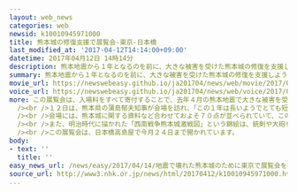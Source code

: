 ```yaml
---
layout: web_news
categories: web
newsid: k10010945971000
title: 熊本城の修復支援で展覧会-東京-日本橋
last_modified_at: '2017-04-12T14:14:00+09:00'
datetime: 2017年04月12日 14時14分
description: 熊本地震から１年となるのを前に、大きな被害を受けた熊本城の修復を支援しようと、城に関する資料などを集めた展覧会が、東京・日本橋で始まりました。
summary: 熊本地震から１年となるのを前に、大きな被害を受けた熊本城の修復を支援しようと、城に関する資料などを集めた展覧会が、東京・日本橋で始まりました。
movie_url: https://newswebeasy.github.io/ja201704/news/web/movie/2017/04/14/k10010945971000.mp4
voice_url: https://newswebeasy.github.io/ja201704/news/web/voice/2017/04/14/k10010945971000.mp3
more: この展覧会は、入場料をすべて寄付することで、去年４月の熊本地震で大きな被害を受けた熊本城の修復を支援しようと、東京・日本橋のデパートで始まりました。<br
  /><br />１２日は、熊本県の蒲島郁夫知事が会場を訪れ、「この１年は長いようでとても短かった。熊本への支援に感謝し、復旧や復興を成し遂げたい」と述べました。<br
  /><br />会場には、熊本城に関する資料など合わせておよそ７０点が並べられていて、このうち、城を築いた加藤清正が使ったとされるかっちゅうは、漆で塗られた胴やえぼし型のかぶとに蛇の目の紋様が施された豪華なものです。<br
  /><br />また、明治時代に描かれた「西南戦争熊本城激戦図」という錦絵は、銃剣や大砲を使って城を攻めている薩摩軍を描いていて、激しい戦いの様子を伝えています。<br
  /><br />この展覧会は、日本橋高島屋で今月２４日まで開かれています。
body:
- text: ''
  title: ''
easy_news_url: /news/easy/2017/04/14/地震で壊れた熊本城のために東京で展覧会を開く/
source_url: http://www3.nhk.or.jp/news/html/20170412/k10010945971000.html
...
```


